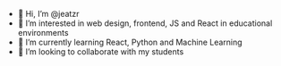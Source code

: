 - 👋 Hi, I’m @jeatzr
- 👀 I’m interested in web design, frontend, JS  and React in educational environments 
- 🌱 I’m currently learning React, Python and Machine Learning
- 💞️ I’m looking to collaborate with my students

<!---
jeatzr/jeatzr is a ✨ special ✨ repository because its `README.md` (this file) appears on your GitHub profile.
You can click the Preview link to take a look at your changes.
--->

